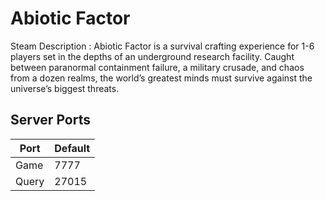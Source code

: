 # Abiotic Factor

Steam Description :
Abiotic Factor is a survival crafting experience for 1-6 players set in the depths of an underground research facility. Caught between paranormal containment failure, a military crusade, and chaos from a dozen realms, the world’s greatest minds must survive against the universe’s biggest threats.

## Server Ports

| Port            | Default |
| --------------- | ------- |
| Game            | 7777    |
| Query           | 27015   |
